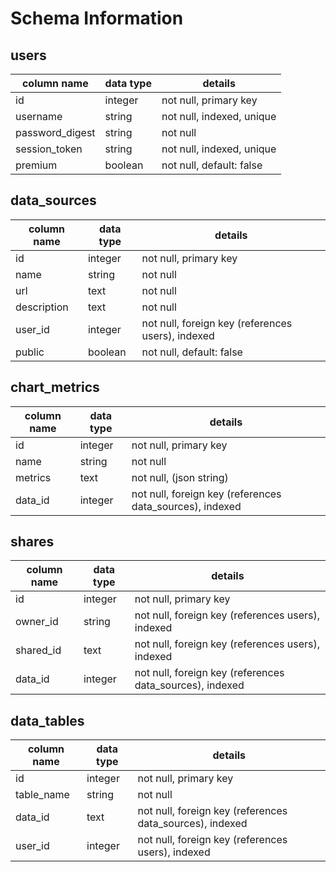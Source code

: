 # Schema Information

## users
column name     | data type | details
----------------|-----------|-----------------------
id              | integer   | not null, primary key
username        | string    | not null, indexed, unique
password_digest | string    | not null
session_token   | string    | not null, indexed, unique
premium         | boolean   | not null, default: false

## data_sources
column name | data type | details
------------|-----------|-----------------------
id          | integer   | not null, primary key
name        | string    | not null
url         | text      | not null
description | text      | not null
user_id     | integer   | not null, foreign key (references users), indexed
public      | boolean   | not null, default: false

## chart_metrics
column name | data type | details
------------|-----------|-----------------------
id          | integer   | not null, primary key
name        | string    | not null
metrics     | text      | not null, (json string)
data_id     | integer   | not null, foreign key (references data_sources), indexed

## shares
column name | data type | details
------------|-----------|-----------------------
id          | integer   | not null, primary key
owner_id    | string    | not null, foreign key (references users), indexed
shared_id   | text      | not null, foreign key (references users), indexed
data_id     | integer   | not null, foreign key (references data_sources), indexed

## data_tables
column name | data type | details
------------|-----------|-----------------------
id          | integer   | not null, primary key
table_name  | string    | not null
data_id     | text      | not null, foreign key (references data_sources), indexed
user_id     | integer   | not null, foreign key (references users), indexed
